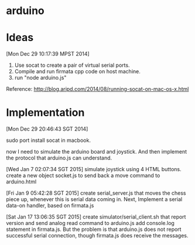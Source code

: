 arduino
=======

Ideas
=====
[Mon Dec 29 10:17:39 MPST 2014]

1. Use socat to create a pair of virtual serial ports.
2. Compile and run firmata cpp code on host machine.
3. run "node arduino.js"

Reference:
http://blog.aripd.com/2014/08/running-socat-on-mac-os-x.html

Implementation
==============

[Mon Dec 29 20:46:43 SGT 2014]

sudo port install socat in macbook.

now I need to simulate the arduino board and joystick.
And then implement the protocol that arduino.js can understand.

[Wed Jan  7 02:07:34 SGT 2015]
simulate joystick using 4 HTML buttons. 
create a new object socket.js to send back a move command to arduino.html

[Fri Jan  9 05:42:28 SGT 2015]
create serial_server.js that moves the chess piece up, whenever this is serial data coming in.
Next, Implement a serial data-on handler, based on firmata.js

[Sat Jan 17 13:06:35 SGT 2015]
create simulator/serial_client.sh that report version and send analog read command to arduino.js
add console.log statement in firmata.js.
But the problem is that arduino.js does not report successful serial connection, though firmata.js does receive the messages.
